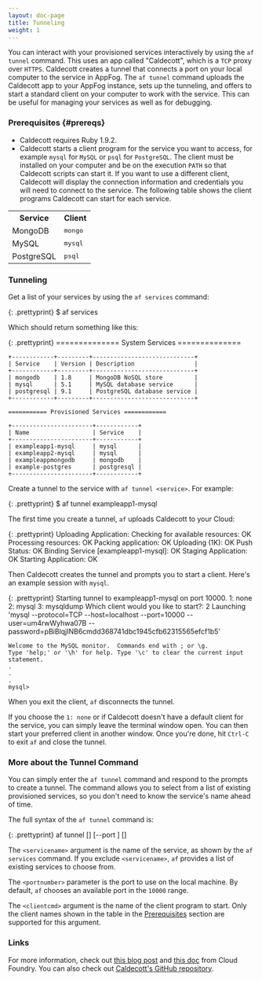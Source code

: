 ```yaml
---
layout: doc-page
title: Tunneling	
weight: 1
---
```


You can interact with your provisioned services interactively by using the `af tunnel` command. This uses an app called "Caldecott", which is a `TCP` proxy over `HTTPS`. Caldecott creates a tunnel that connects a port on your local computer to the service in AppFog. The `af tunnel` command uploads the Caldecott app to your AppFog instance, sets up the tunneling, and offers to start a standard client on your computer to work with the service. This can be useful for managing your services as well as for debugging.

### Prerequisites {#prereqs}

* Caldecott requires Ruby 1.9.2.
* Caldecott starts a client program for the service you want to access, for example `mysql` for `MySQL` or `psql` for `PostgreSQL`. The client must be installed on your computer and be on the execution `PATH` so that Caldecott scripts can start it. If you want to use a different client, Caldecott will display the connection information and credentials you will need to connect to the service. The following table shows the client programs Caldecott can start for each service.

<table class="table table-bordered table-striped">

<tr>
<th>Service</th>
<th>Client</th>
</tr>

<tr>
<td>MongoDB</td>
<td><tt>mongo</tt></td>
</tr>

<tr>
<td>MySQL</td>
<td><tt>mysql</tt></td>
</tr>

<tr>
<td>PostgreSQL</td>
<td><tt>psql</tt></td>
</tr>

<!---
<tr>
<td>rabbitmq</td>
<td><i>none</i></td>
</tr>

<tr>
<td>Redis</td>
<td><tt>redis-cli</tt></td>
</tr>
--->

</table>

### Tunneling

Get a list of your services by using the `af services` command:

{: .prettyprint}
    $ af services

Which should return something like this: 

{: .prettyprint}
    ============== System Services ==============
    
    +------------+---------+-----------------------------+
    | Service    | Version | Description                 |
    +------------+---------+-----------------------------+
    | mongodb    | 1.8     | MongoDB NoSQL store         |
    | mysql      | 5.1     | MySQL database service      |
    | postgresql | 9.1     | PostgreSQL database service |
    +------------+---------+-----------------------------+
    
    =========== Provisioned Services ============
    
    +-----------------------+------------+
    | Name                  | Service    |
    +-----------------------+------------+
    | exampleapp1-mysql     | mysql      |
    | exampleapp2-mysql     | mysql      |
    | exampleappmongodb     | mongodb    |
    | example-postgres      | postgresql |
    +-----------------------+------------+

Create a tunnel to the service with `af tunnel <service>`. For example:

{: .prettyprint}
    $ af tunnel exampleapp1-mysql

The first time you create a tunnel, `af` uploads Caldecott to your Cloud:

{: .prettyprint}
    Uploading Application:
    Checking for available resources: OK
    Processing resources: OK
    Packing application: OK
    Uploading (1K): OK
    Push Status: OK
    Binding Service [exampleapp1-mysql]: OK
    Staging Application: OK
    Starting Application: OK

Then Caldecott creates the tunnel and prompts you to start a client. Here's an example session with `mysql`.

{: .prettyprint}
    Starting tunnel to exampleapp1-mysql on port 10000.
    1: none
    2: mysql
    3: mysqldump
    Which client would you like to start?: 2
    Launching 'mysql --protocol=TCP --host=localhost --port=10000
    --user=um4rwWyhwa07B --password=pBiBlqjINB6cmdd368741dbc1945cfb62315565efcf1b5'
    
    Welcome to the MySQL monitor.  Commands end with ; or \g.
    Type 'help;' or '\h' for help. Type '\c' to clear the current input statement.
    .
    .
    .
    mysql>

When you exit the client, `af` disconnects the tunnel. 

If you choose the `1: none` or if Caldecott doesn't have a default client for the service, you can simply leave the terminal window open. You can then start your preferred client in another window. Once you're done, hit `Ctrl-C` to exit `af` and close the tunnel.


### More about the Tunnel Command

You can simply enter the `af tunnel` command and respond to the prompts to create a tunnel. The command allows you to select from a list of existing provisioned services, so you don't need to know the service's name ahead of time.

The full syntax of the `af tunnel` command is:

{: .prettyprint}
	af tunnel [<servicename>] [--port <portnumber>] [<clientcmd>]

The `<servicename>` argument is the name of the service, as shown by the `af services` command. If you exclude `<servicename>`, `af` provides a list of existing services to choose from.

The `<portnumber>` parameter is the port to use on the local machine. By default, `af` chooses an available port in the `10000` range.

The `<clientcmd>` argument is the name of the client program to start. Only the client names shown in the table in the [Prerequisites](#prereqs) section are supported for this argument.

### Links

For more information, check out [this blog post](http://blog.cloudfoundry.com/2011/11/17/now-you-can-tunnel-into-any-cloud-foundry-data-service/) and [this doc](http://docs.cloudfoundry.com/tools/vmc/caldecott.html) from Cloud Foundry. You can also check out [Caldecott's GitHub repository](https://github.com/cloudfoundry/caldecott).
